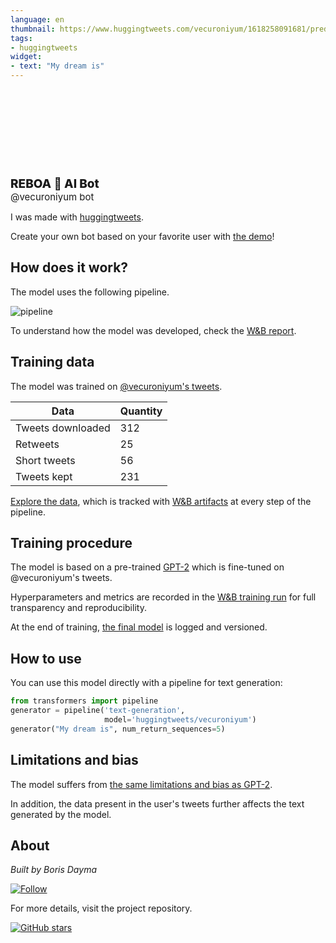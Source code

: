 ```yaml
---
language: en
thumbnail: https://www.huggingtweets.com/vecuroniyum/1618258091681/predictions.png
tags:
- huggingtweets
widget:
- text: "My dream is"
---
```


<div>
<div style="width: 132px; height:132px; border-radius: 50%; background-size: cover; background-image: url('https://pbs.twimg.com/profile_images/1353296744096931841/HGGz6U1F_400x400.jpg')">
</div>
<div style="margin-top: 8px; font-size: 19px; font-weight: 800">REBOA 🤖 AI Bot </div>
<div style="font-size: 15px">@vecuroniyum bot</div>
</div>

I was made with [huggingtweets](https://github.com/borisdayma/huggingtweets).

Create your own bot based on your favorite user with [the demo](https://colab.research.google.com/github/borisdayma/huggingtweets/blob/master/huggingtweets-demo.ipynb)!

## How does it work?

The model uses the following pipeline.

![pipeline](https://github.com/borisdayma/huggingtweets/blob/master/img/pipeline.png?raw=true)

To understand how the model was developed, check the [W&B report](https://wandb.ai/wandb/huggingtweets/reports/HuggingTweets-Train-a-Model-to-Generate-Tweets--VmlldzoxMTY5MjI).

## Training data

The model was trained on [@vecuroniyum's tweets](https://twitter.com/vecuroniyum).

| Data | Quantity |
| --- | --- |
| Tweets downloaded | 312 |
| Retweets | 25 |
| Short tweets | 56 |
| Tweets kept | 231 |

[Explore the data](https://wandb.ai/wandb/huggingtweets/runs/3bvb2kz0/artifacts), which is tracked with [W&B artifacts](https://docs.wandb.com/artifacts) at every step of the pipeline.

## Training procedure

The model is based on a pre-trained [GPT-2](https://huggingface.co/gpt2) which is fine-tuned on @vecuroniyum's tweets.

Hyperparameters and metrics are recorded in the [W&B training run](https://wandb.ai/wandb/huggingtweets/runs/2l7aj3oi) for full transparency and reproducibility.

At the end of training, [the final model](https://wandb.ai/wandb/huggingtweets/runs/2l7aj3oi/artifacts) is logged and versioned.

## How to use

You can use this model directly with a pipeline for text generation:

```python
from transformers import pipeline
generator = pipeline('text-generation',
                     model='huggingtweets/vecuroniyum')
generator("My dream is", num_return_sequences=5)
```

## Limitations and bias

The model suffers from [the same limitations and bias as GPT-2](https://huggingface.co/gpt2#limitations-and-bias).

In addition, the data present in the user's tweets further affects the text generated by the model.

## About

*Built by Boris Dayma*

[![Follow](https://img.shields.io/twitter/follow/borisdayma?style=social)](https://twitter.com/intent/follow?screen_name=borisdayma)

For more details, visit the project repository.

[![GitHub stars](https://img.shields.io/github/stars/borisdayma/huggingtweets?style=social)](https://github.com/borisdayma/huggingtweets)
